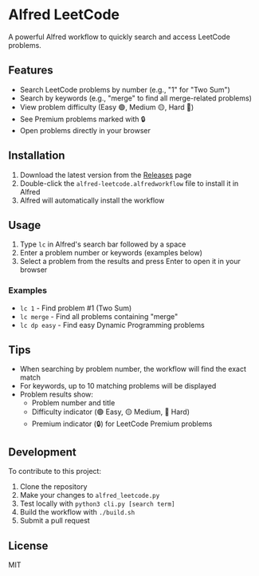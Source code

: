 # Alfred LeetCode

A powerful Alfred workflow to quickly search and access LeetCode problems.

## Features

- Search LeetCode problems by number (e.g., "1" for "Two Sum")
- Search by keywords (e.g., "merge" to find all merge-related problems)
- View problem difficulty (Easy 🟢, Medium 🟡, Hard 🔴)
- See Premium problems marked with 🔒
- Open problems directly in your browser

## Installation

1. Download the latest version from the [Releases](https://github.com/harttle/alfred-leetcode/releases) page
2. Double-click the `alfred-leetcode.alfredworkflow` file to install it in Alfred
3. Alfred will automatically install the workflow

## Usage

1. Type `lc` in Alfred's search bar followed by a space
2. Enter a problem number or keywords (examples below)
3. Select a problem from the results and press Enter to open it in your browser

### Examples

- `lc 1` - Find problem #1 (Two Sum)
- `lc merge` - Find all problems containing "merge"
- `lc dp easy` - Find easy Dynamic Programming problems

## Tips

- When searching by problem number, the workflow will find the exact match
- For keywords, up to 10 matching problems will be displayed
- Problem results show:
  - Problem number and title
  - Difficulty indicator (🟢 Easy, 🟡 Medium, 🔴 Hard)
  - Premium indicator (🔒) for LeetCode Premium problems

## Development

To contribute to this project:

1. Clone the repository
2. Make your changes to `alfred_leetcode.py`
3. Test locally with `python3 cli.py [search term]`
4. Build the workflow with `./build.sh`
5. Submit a pull request

## License

MIT 